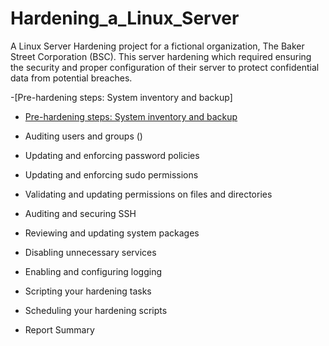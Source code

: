 # Hardening_a_Linux_Server
A Linux Server Hardening project for a fictional organization, The Baker Street Corporation (BSC). This server hardening which required ensuring the security and proper configuration of their server to protect confidential data from potential breaches. 


-[Pre-hardening steps: System inventory and backup]
- [Pre-hardening steps: System inventory and backup](https://github.com/Iseme/Hardening_a_Linux_Server/blob/main/Pre-hardening%20steps%3A%20System%20inventory%20and%20backup)
  
- Auditing users and groups () 
- Updating and enforcing password policies
- Updating and enforcing sudo permissions
- Validating and updating permissions on files and directories
- Auditing and securing SSH
- Reviewing and updating system packages
- Disabling unnecessary services
- Enabling and configuring logging
- Scripting your hardening tasks
- Scheduling your hardening scripts
- Report Summary
